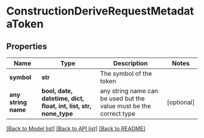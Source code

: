 # ConstructionDeriveRequestMetadataToken


## Properties
Name | Type | Description | Notes
------------ | ------------- | ------------- | -------------
**symbol** | **str** | The symbol of the token | 
**any string name** | **bool, date, datetime, dict, float, int, list, str, none_type** | any string name can be used but the value must be the correct type | [optional]

[[Back to Model list]](../README.md#documentation-for-models) [[Back to API list]](../README.md#documentation-for-api-endpoints) [[Back to README]](../README.md)


